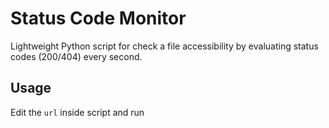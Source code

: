 # Status Code Monitor
Lightweight Python script for check a file accessibility by evaluating status codes (200/404) every second.

## Usage
Edit the `url` inside script and run